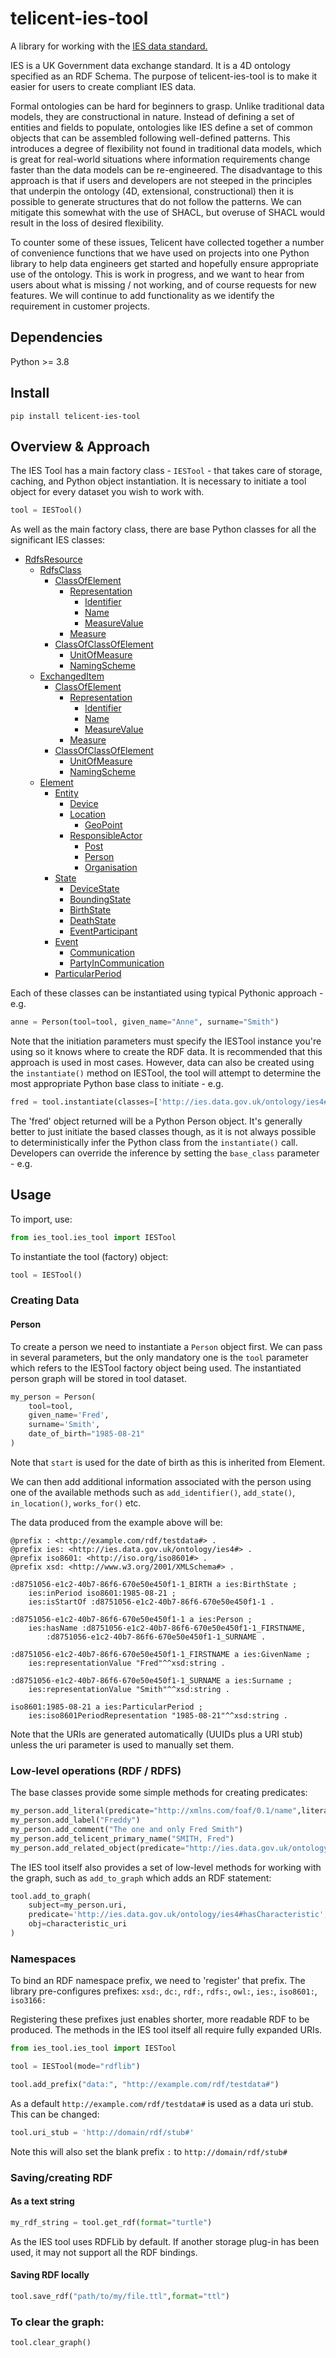 # telicent-ies-tool

A library for working with the [IES data standard.](https://github.com/dstl/IES4)

IES is a UK Government data exchange standard. It is a 4D ontology specified as an RDF Schema. The purpose 
of telicent-ies-tool is to make it easier for users to create compliant IES data.

Formal ontologies can be hard for beginners to grasp. Unlike traditional data models, they are constructional
in nature. Instead of defining a set of entities and fields to populate, ontologies like IES define a set of
common objects that can be assembled following well-defined patterns. This introduces a degree of flexibility
not found in traditional data models, which is great for real-world situations where information requirements
change faster than the data models can be re-engineered. The disadvantage to this approach is that if users
and developers are not steeped in the principles that underpin the ontology (4D, extensional, constructional)
then it is possible to generate structures that do not follow the patterns. We can mitigate this somewhat with
the use of SHACL, but overuse of SHACL would result in the loss of desired flexibility.

To counter some of these issues, Telicent have collected together a number of convenience functions that we
have used on projects into one Python library to help data engineers get started and hopefully ensure 
appropriate use of the ontology. This is work in progress, and we want to hear from users about what is 
missing / not working, and of course requests for new features. We will continue to add functionality as we
identify the requirement in customer projects. 


## Dependencies

Python >= 3.8



## Install

```shell
pip install telicent-ies-tool
```

## Overview & Approach

The IES Tool has a main factory class - `IESTool` - that takes care of storage, caching, and Python object instantiation.
It is necessary to initiate a tool object for every dataset you wish to work with. 

```python
tool = IESTool()
```

As well as the main factory class, there are base Python classes for all the significant IES classes:


* <a href="https://www.w3.org/TR/rdf-schema/#ch_resource">RdfsResource</a>
    * <a href="https://www.w3.org/TR/rdf-schema/#ch_class">RdfsClass</a>
        * <a href="https://github.com/dstl/IES4/blob/master/ies.md#types">ClassOfElement</a>
            * <a href="https://github.com/dstl/IES4/blob/master/ies.md#representation-and-content">Representation</a>
                * <a href="https://github.com/dstl/IES4/blob/master/ies.md#identifiers">Identifier</a>
                * <a href="https://github.com/dstl/IES4/blob/master/ies.md#identifiers">Name</a>
                * <a href="https://github.com/dstl/IES4/blob/master/ies.md#characteristics-and-measures">MeasureValue</a>
            * <a href="https://github.com/dstl/IES4/blob/master/ies.md#characteristics-and-measures">Measure</a>
        * <a href="https://github.com/dstl/IES4/blob/master/ies.md#types">ClassOfClassOfElement</a>
            * <a href="https://github.com/dstl/IES4/blob/master/ies.md#characteristics-and-measures">UnitOfMeasure</a>
            * <a href="https://github.com/dstl/IES4/blob/master/ies.md#identifiers">NamingScheme</a>
    * <a href="https://github.com/dstl/IES4/blob/master/ies.md#ies-overview">ExchangedItem</a>
        * <a href="https://github.com/dstl/IES4/blob/master/ies.md#types">ClassOfElement</a>
            * <a href="https://github.com/dstl/IES4/blob/master/ies.md#representation-and-content">Representation</a>
                * <a href="https://github.com/dstl/IES4/blob/master/ies.md#identifiers">Identifier</a>
                * <a href="https://github.com/dstl/IES4/blob/master/ies.md#identifiers">Name</a>
                * <a href="https://github.com/dstl/IES4/blob/master/ies.md#characteristics-and-measures">MeasureValue</a>
            * <a href="https://github.com/dstl/IES4/blob/master/ies.md#characteristics-and-measures">Measure</a>
        * <a href="https://github.com/dstl/IES4/blob/master/ies.md#types">ClassOfClassOfElement</a>
            * <a href="https://github.com/dstl/IES4/blob/master/ies.md#characteristics-and-measures">UnitOfMeasure</a>
            * <a href="https://github.com/dstl/IES4/blob/master/ies.md#identifiers">NamingScheme</a>
    * <a href="https://github.com/dstl/IES4/blob/master/ies.md#ies-overview">Element</a>
        * <a href="https://github.com/dstl/IES4/blob/master/ies.md#ies-overview">Entity</a>
            * <a href="https://github.com/dstl/IES4/blob/master/ies.md#communications-device">Device</a>
            * <a href="https://github.com/dstl/IES4/blob/master/ies.md#Location">Location</a>
                * <a href="https://github.com/dstl/IES4/blob/master/ies.md#Location">GeoPoint</a>
            * <a href="https://github.com/dstl/IES4/blob/master/ies.md#posts-and-roles">ResponsibleActor</a>
                * <a href="https://github.com/dstl/IES4/blob/master/ies.md#posts-and-roles">Post</a>
                * <a href="https://github.com/dstl/IES4/blob/master/ies.md#person">Person</a>
                * <a href="https://github.com/dstl/IES4/blob/master/ies.md#organisation">Organisation</a>
        * <a href="https://github.com/dstl/IES4/blob/master/ies.md#ies-overview">State</a>
            * <a href="https://github.com/dstl/IES4/blob/master/ies.md#communications-device">DeviceState</a>
            * <a href="https://github.com/dstl/IES4/blob/master/ies.md#start-and-end">BoundingState</a>
            * <a href="https://github.com/dstl/IES4/blob/master/ies.md#start-and-end">BirthState</a>
            * <a href="https://github.com/dstl/IES4/blob/master/ies.md#start-and-end">DeathState</a>
            * <a href="https://github.com/dstl/IES4/blob/master/ies.md#events-dear-boy-events">EventParticipant</a>
        * <a href="https://github.com/dstl/IES4/blob/master/ies.md#events-dear-boy-events">Event</a>
            * <a href="https://github.com/dstl/IES4/blob/master/ies.md#communication">Communication</a>
            * <a href="https://github.com/dstl/IES4/blob/master/ies.md#communication">PartyInCommunication</a>
        * <a href="https://github.com/dstl/IES4/blob/master/ies.md#period-of-time">ParticularPeriod</a>

Each of these classes can be instantiated using typical Pythonic approach - e.g. 
```python
anne = Person(tool=tool, given_name="Anne", surname="Smith")
```
Note that the initiation parameters must specify the IESTool instance you're using so it knows where to create the RDF
data. It is recommended that this approach is used in most cases. However, data can also be created using the `instantiate()` 
method on IESTool, the tool will attempt to determine the most appropriate Python base class to initiate - e.g.

```python
fred = tool.instantiate(classes=['http://ies.data.gov.uk/ontology/ies4#Person'])
```
The 'fred' object returned will be a Python Person object. It's generally better to just initiate the based classes though, as
it is not always possible to deterministically infer the Python class from the `instantiate()` call. Developers can override
the inference by setting the `base_class` parameter - e.g.


## Usage

To import, use:

```python
from ies_tool.ies_tool import IESTool
```

To instantiate the tool (factory) object:

```python
tool = IESTool()
```




### Creating Data

#### Person
To create a person we need to instantiate a `Person` object first. We can pass in several parameters, but the only mandatory one is the `tool` parameter which refers to the IESTool factory object being used. The instantiated person graph will be stored in tool dataset.

```python
my_person = Person(
    tool=tool,
    given_name='Fred',
    surname='Smith',
    date_of_birth="1985-08-21"
)
```
Note that `start` is used for the date of birth as this is inherited from Element. 

We can then add additional information associated with the person using one of the available methods such as 
`add_identifier()`, `add_state()`, `in_location()`, `works_for()` etc.

The data produced from the example above will be:

```turtle
@prefix : <http://example.com/rdf/testdata#> .
@prefix ies: <http://ies.data.gov.uk/ontology/ies4#> .
@prefix iso8601: <http://iso.org/iso8601#> .
@prefix xsd: <http://www.w3.org/2001/XMLSchema#> .

:d8751056-e1c2-40b7-86f6-670e50e450f1-1_BIRTH a ies:BirthState ;
    ies:inPeriod iso8601:1985-08-21 ;
    ies:isStartOf :d8751056-e1c2-40b7-86f6-670e50e450f1-1 .

:d8751056-e1c2-40b7-86f6-670e50e450f1-1 a ies:Person ;
    ies:hasName :d8751056-e1c2-40b7-86f6-670e50e450f1-1_FIRSTNAME,
        :d8751056-e1c2-40b7-86f6-670e50e450f1-1_SURNAME .

:d8751056-e1c2-40b7-86f6-670e50e450f1-1_FIRSTNAME a ies:GivenName ;
    ies:representationValue "Fred"^^xsd:string .

:d8751056-e1c2-40b7-86f6-670e50e450f1-1_SURNAME a ies:Surname ;
    ies:representationValue "Smith"^^xsd:string .

iso8601:1985-08-21 a ies:ParticularPeriod ;
    ies:iso8601PeriodRepresentation "1985-08-21"^^xsd:string .
```

Note that the URIs are generated automatically (UUIDs plus a URI stub) unless the uri parameter is used to manually set them.


### Low-level operations (RDF / RDFS)
The base classes provide some simple methods for creating predicates:

```python
my_person.add_literal(predicate="http://xmlns.com/foaf/0.1/name",literal="Fred Smith")
my_person.add_label("Freddy")
my_person.add_comment("The one and only Fred Smith")
my_person.add_telicent_primary_name("SMITH, Fred")
my_person.add_related_object(predicate="http://ies.data.gov.uk/ontology/ies4#ancestorOf",related_object=my_other_person)
```

The IES tool itself also provides a set of low-level methods for working with the graph, such as `add_to_graph` which adds an RDF statement:

```python
tool.add_to_graph(
    subject=my_person.uri,
    predicate='http://ies.data.gov.uk/ontology/ies4#hasCharacteristic',
    obj=characteristic_uri
)
```

### Namespaces

To bind an RDF namespace prefix, we need to 'register' that prefix. The library pre-configures prefixes: 
`xsd:`, `dc:`, `rdf:`, `rdfs:`, `owl:`, `ies:`, `iso8601:`, `iso3166:`

Registering these prefixes just enables shorter, more readable RDF to be produced. The methods in the IES tool itself all
require fully expanded URIs. 

```python
from ies_tool.ies_tool import IESTool

tool = IESTool(mode="rdflib")

tool.add_prefix("data:", "http://example.com/rdf/testdata#")
```

As a default `http://example.com/rdf/testdata#` is used as a data uri stub. This can be changed: 

```python
tool.uri_stub = 'http://domain/rdf/stub#'
```
Note this will also set the blank prefix `:` to `http://domain/rdf/stub#`


### Saving/creating RDF

#### As a text string

```python
my_rdf_string = tool.get_rdf(format="turtle") 
```
As the IES tool uses RDFLib by default. If another storage plug-in has been used, it may not support all the RDF bindings.

#### Saving RDF locally

```python
tool.save_rdf("path/to/my/file.ttl",format="ttl")  
```

### To clear the graph:

```python
tool.clear_graph()
```